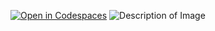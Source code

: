 [![Open in Codespaces](https://classroom.github.com/assets/launch-codespace-2972f46106e565e64193e422d61a12cf1da4916b45550586e14ef0a7c637dd04.svg)](https://classroom.github.com/open-in-codespaces?assignment_repo_id=18529720)
![Description of Image]([./One_Town_Over.png](https://github.com/sfsu-csc-667-spring-2025-roberts/term-project-one-town-over/blob/main/One%20Town%20Over.png))
